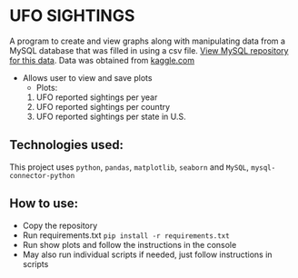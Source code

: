# UFO SIGHTINGS

A program to create and view graphs along with manipulating data from a MySQL database
that was filled in using a csv file. [View MySQL repository for this data](https://github.com/RohrbachMatthew/ufo-data). Data was obtained from [kaggle.com](kaggle.com)
- Allows user to view and save plots
  - Plots:
  1. UFO reported sightings per year
  2. UFO reported sightings per country
  3. UFO reported sightings per state in U.S.

## Technologies used: <br>
This project uses `python`, `pandas`, `matplotlib`, `seaborn` and `MySQL`, `mysql-connector-python`

## How to use: <br>
- Copy the repository
- Run requirements.txt ```pip install -r requirements.txt```
- Run show plots and follow the instructions in the console
- May also run individual scripts if needed, just follow instructions in scripts
